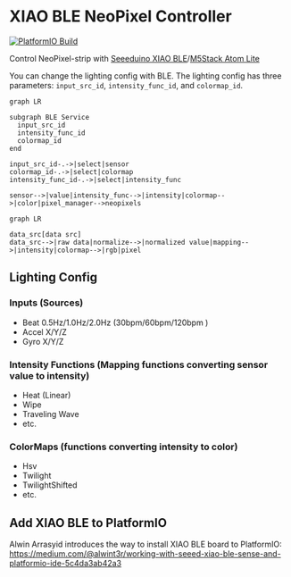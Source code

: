 # XIAO BLE NeoPixel Controller

[![PlatformIO Build](https://github.com/botamochi6277/XIAO-BLE-Neopixel-Controller/actions/workflows/ci-platformio.yml/badge.svg)](https://github.com/botamochi6277/XIAO-BLE-Neopixel-Controller/actions/workflows/ci-platformio.yml)

Control NeoPixel-strip with [Seeeduino XIAO BLE](https://wiki.seeedstudio.com/XIAO_BLE/)/[M5Stack Atom Lite](https://docs.m5stack.com/en/core/atom_lite)

You can change the lighting config with BLE. The lighting config has three parameters: `input_src_id`, `intensity_func_id`, and `colormap_id`.



```mermaid
graph LR

subgraph BLE Service
  input_src_id
  intensity_func_id
  colormap_id
end

input_src_id-.->|select|sensor
colormap_id-.->|select|colormap
intensity_func_id-.->|select|intensity_func

sensor-->|value|intensity_func-->|intensity|colormap-->|color|pixel_manager-->neopixels

```

```mermaid
graph LR

data_src[data src]
data_src-->|raw data|normalize-->|normalized value|mapping-->|intensity|colormap-->|rgb|pixel
```

## Lighting Config

### Inputs (Sources)
- Beat 0.5Hz/1.0Hz/2.0Hz (30bpm/60bpm/120bpm )
- Accel X/Y/Z
- Gyro X/Y/Z

### Intensity Functions (Mapping functions converting sensor value to intensity)
- Heat (Linear)
- Wipe
- Traveling Wave
- etc.

### ColorMaps (functions converting intensity to color)
- Hsv
- Twilight
- TwilightShifted
- etc.



## Add XIAO BLE to PlatformIO

Alwin Arrasyid introduces the way to install XIAO BLE board to PlatformIO:  
https://medium.com/@alwint3r/working-with-seeed-xiao-ble-sense-and-platformio-ide-5c4da3ab42a3
